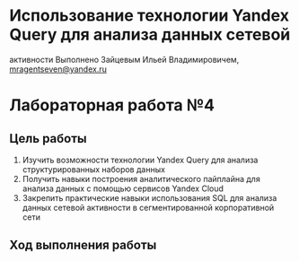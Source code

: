 # Использование технологии Yandex Query для анализа данных сетевой
активности
Выполнено Зайцевым Ильей Владимировичем, mragentseven@yandex.ru

# Лабораторная работа №4

## Цель работы

1.  Изучить возможности технологии Yandex Query для анализа
    структурированных наборов данных
2.  Получить навыки построения аналитического пайплайна для анализа
    данных с помощью сервисов Yandex Cloud
3.  Закрепить практические навыки использования SQL для анализа данных
    сетевой активности в сегментированной корпоративной сети

## Ход выполнения работы
